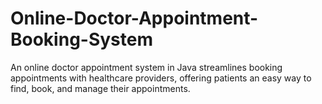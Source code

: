 # Online-Doctor-Appointment-Booking-System
An online doctor appointment system in Java streamlines booking appointments with healthcare providers, offering patients an easy way to find, book, and manage their appointments.
